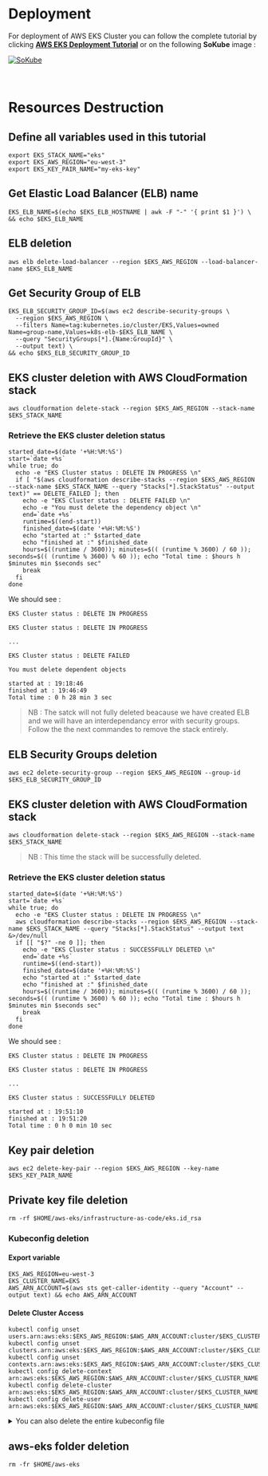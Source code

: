 
# Deployment 

For deployment of AWS EKS Cluster you can follow the complete tutorial by clicking **[AWS EKS Deployment Tutorial](https://bit.ly/2BzEgYy)** or on the following **SoKube** image : 

[![SoKube](https://user-images.githubusercontent.com/58267422/95017213-6c5f3680-0658-11eb-8bda-9d8e5f986bcf.png)](https://bit.ly/2BzEgYy)

<br>

# Resources Destruction 

## Define all variables used in this tutorial 

```shell
export EKS_STACK_NAME="eks"
export EKS_AWS_REGION="eu-west-3"
export EKS_KEY_PAIR_NAME="my-eks-key"
```

## Get Elastic Load Balancer (ELB) name

```shell
EKS_ELB_NAME=$(echo $EKS_ELB_HOSTNAME | awk -F "-" '{ print $1 }') \
&& echo $EKS_ELB_NAME
```

## ELB deletion

```shell
aws elb delete-load-balancer --region $EKS_AWS_REGION --load-balancer-name $EKS_ELB_NAME
```

## Get Security Group of ELB

```shell
EKS_ELB_SECURITY_GROUP_ID=$(aws ec2 describe-security-groups \
  --region $EKS_AWS_REGION \
  --filters Name=tag:kubernetes.io/cluster/EKS,Values=owned Name=group-name,Values=k8s-elb-$EKS_ELB_NAME \
  --query "SecurityGroups[*].{Name:GroupId}" \
  --output text) \
&& echo $EKS_ELB_SECURITY_GROUP_ID
```

## EKS cluster deletion with AWS CloudFormation stack

```shell
aws cloudformation delete-stack --region $EKS_AWS_REGION --stack-name $EKS_STACK_NAME
```

### Retrieve the EKS cluster deletion status  

```shell
started_date=$(date '+%H:%M:%S')
start=`date +%s`
while true; do 
  echo -e "EKS Cluster status : DELETE IN PROGRESS \n" 
  if [ "$(aws cloudformation describe-stacks --region $EKS_AWS_REGION --stack-name $EKS_STACK_NAME --query "Stacks[*].StackStatus" --output text)" == DELETE_FAILED ]; then
    echo -e "EKS Cluster status : DELETE FAILED \n"
    echo -e "You must delete the dependency object \n"
    end=`date +%s`
    runtime=$((end-start))
    finished_date=$(date '+%H:%M:%S')
    echo "started at :" $started_date 
    echo "finished at :" $finished_date
    hours=$((runtime / 3600)); minutes=$(( (runtime % 3600) / 60 )); seconds=$(( (runtime % 3600) % 60 )); echo "Total time : $hours h $minutes min $seconds sec"
    break
  fi
done
```

We should see : 

```shell
EKS Cluster status : DELETE IN PROGRESS

EKS Cluster status : DELETE IN PROGRESS

... 

EKS Cluster status : DELETE FAILED 

You must delete dependent objects

started at : 19:18:46
finished at : 19:46:49
Total time : 0 h 28 min 3 sec
```

> NB : The satck will not fully deleted beacause we have created ELB and we will have an interdependancy error with security groups. Follow the the next commandes 
to remove the stack entirely.


## ELB Security Groups deletion

```shell
aws ec2 delete-security-group --region $EKS_AWS_REGION --group-id $EKS_ELB_SECURITY_GROUP_ID
```

## EKS cluster deletion with AWS CloudFormation stack

```shell
aws cloudformation delete-stack --region $EKS_AWS_REGION --stack-name $EKS_STACK_NAME
```

> NB : This time the stack will be successfully deleted.

### Retrieve the EKS cluster deletion status

```shell
started_date=$(date '+%H:%M:%S')
start=`date +%s`
while true; do 
  echo -e "EKS Cluster status : DELETE IN PROGRESS \n" 
  aws cloudformation describe-stacks --region $EKS_AWS_REGION --stack-name $EKS_STACK_NAME --query "Stacks[*].StackStatus" --output text &>/dev/null
  if [[ "$?" -ne 0 ]]; then
    echo -e "EKS Cluster status : SUCCESSFULLY DELETED \n"
    end=`date +%s`
    runtime=$((end-start))
    finished_date=$(date '+%H:%M:%S')
    echo "started at :" $started_date 
    echo "finished at :" $finished_date
    hours=$((runtime / 3600)); minutes=$(( (runtime % 3600) / 60 )); seconds=$(( (runtime % 3600) % 60 )); echo "Total time : $hours h $minutes min $seconds sec"
    break
  fi
done
```

We should see :

```shell
EKS Cluster status : DELETE IN PROGRESS 

EKS Cluster status : DELETE IN PROGRESS 

...

EKS Cluster status : SUCCESSFULLY DELETED 

started at : 19:51:10
finished at : 19:51:20
Total time : 0 h 0 min 10 sec
```

## Key pair deletion

```shell
aws ec2 delete-key-pair --region $EKS_AWS_REGION --key-name $EKS_KEY_PAIR_NAME
```

## Private key file deletion

```shell
rm -rf $HOME/aws-eks/infrastructure-as-code/eks.id_rsa
```

### Kubeconfig deletion

#### Export variable

```shell
EKS_AWS_REGION=eu-west-3
EKS_CLUSTER_NAME=EKS
AWS_ARN_ACCOUNT=$(aws sts get-caller-identity --query "Account" --output text) && echo AWS_ARN_ACCOUNT
```

#### Delete Cluster Access

```shell
kubectl config unset users.arn:aws:eks:$EKS_AWS_REGION:$AWS_ARN_ACCOUNT:cluster/$EKS_CLUSTER_NAME
kubectl config unset clusters.arn:aws:eks:$EKS_AWS_REGION:$AWS_ARN_ACCOUNT:cluster/$EKS_CLUSTER_NAME
kubectl config unset contexts.arn:aws:eks:$EKS_AWS_REGION:$AWS_ARN_ACCOUNT:cluster/$EKS_CLUSTER_NAME
kubectl config delete-context arn:aws:eks:$EKS_AWS_REGION:$AWS_ARN_ACCOUNT:cluster/$EKS_CLUSTER_NAME
kubectl config delete-cluster arn:aws:eks:$EKS_AWS_REGION:$AWS_ARN_ACCOUNT:cluster/$EKS_CLUSTER_NAME
kubectl config delete-user arn:aws:eks:$EKS_AWS_REGION:$AWS_ARN_ACCOUNT:cluster/$EKS_CLUSTER_NAME
```

<details>
<summary>You can also delete the entire kubeconfig file</summary>

**Warning : if you have other cluster avoid using this command**

```shell
rm -fr $HOME/.kube/config
```
</details>

## aws-eks folder deletion

```shell
rm -fr $HOME/aws-eks
```
